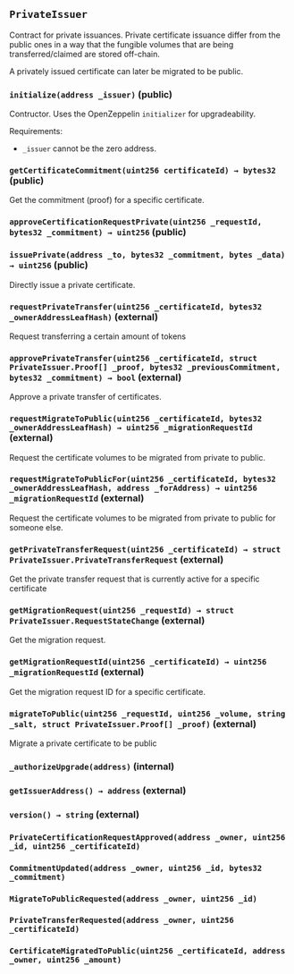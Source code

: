## `PrivateIssuer`

Contract for private issuances.
Private certificate issuance differ from the public ones in a way
that the fungible volumes that are being transferred/claimed are stored off-chain.

A privately issued certificate can later be migrated to be public.

### `initialize(address _issuer)` (public)

Contructor.
Uses the OpenZeppelin `initializer` for upgradeability.

Requirements:

-   `_issuer` cannot be the zero address.

### `getCertificateCommitment(uint256 certificateId) → bytes32` (public)

Get the commitment (proof) for a specific certificate.

### `approveCertificationRequestPrivate(uint256 _requestId, bytes32 _commitment) → uint256` (public)

### `issuePrivate(address _to, bytes32 _commitment, bytes _data) → uint256` (public)

Directly issue a private certificate.

### `requestPrivateTransfer(uint256 _certificateId, bytes32 _ownerAddressLeafHash)` (external)

Request transferring a certain amount of tokens

### `approvePrivateTransfer(uint256 _certificateId, struct PrivateIssuer.Proof[] _proof, bytes32 _previousCommitment, bytes32 _commitment) → bool` (external)

Approve a private transfer of certificates.

### `requestMigrateToPublic(uint256 _certificateId, bytes32 _ownerAddressLeafHash) → uint256 _migrationRequestId` (external)

Request the certificate volumes to be migrated from private to public.

### `requestMigrateToPublicFor(uint256 _certificateId, bytes32 _ownerAddressLeafHash, address _forAddress) → uint256 _migrationRequestId` (external)

Request the certificate volumes to be migrated from private to public for someone else.

### `getPrivateTransferRequest(uint256 _certificateId) → struct PrivateIssuer.PrivateTransferRequest` (external)

Get the private transfer request that is currently active for a specific certificate

### `getMigrationRequest(uint256 _requestId) → struct PrivateIssuer.RequestStateChange` (external)

Get the migration request.

### `getMigrationRequestId(uint256 _certificateId) → uint256 _migrationRequestId` (external)

Get the migration request ID for a specific certificate.

### `migrateToPublic(uint256 _requestId, uint256 _volume, string _salt, struct PrivateIssuer.Proof[] _proof)` (external)

Migrate a private certificate to be public

### `_authorizeUpgrade(address)` (internal)

### `getIssuerAddress() → address` (external)

### `version() → string` (external)

### `PrivateCertificationRequestApproved(address _owner, uint256 _id, uint256 _certificateId)`

### `CommitmentUpdated(address _owner, uint256 _id, bytes32 _commitment)`

### `MigrateToPublicRequested(address _owner, uint256 _id)`

### `PrivateTransferRequested(address _owner, uint256 _certificateId)`

### `CertificateMigratedToPublic(uint256 _certificateId, address _owner, uint256 _amount)`
